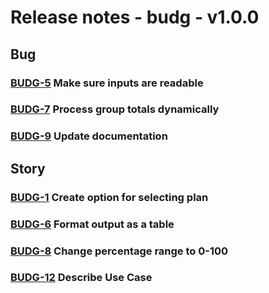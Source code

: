 # Release notes - budg - v1.0.0

## Bug

### [BUDG-5](https://kybouw.atlassian.net/browse/BUDG-5) Make sure inputs are readable

### [BUDG-7](https://kybouw.atlassian.net/browse/BUDG-7) Process group totals dynamically

### [BUDG-9](https://kybouw.atlassian.net/browse/BUDG-9) Update documentation

## Story

### [BUDG-1](https://kybouw.atlassian.net/browse/BUDG-1) Create option for selecting plan

### [BUDG-6](https://kybouw.atlassian.net/browse/BUDG-6) Format output as a table

### [BUDG-8](https://kybouw.atlassian.net/browse/BUDG-8) Change percentage range to 0-100

### [BUDG-12](https://kybouw.atlassian.net/browse/BUDG-12) Describe Use Case
